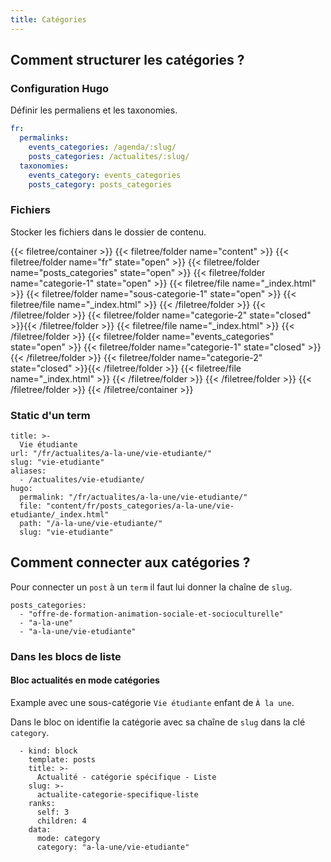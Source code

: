 ```yaml
---
title: Catégories
---
```


## Comment structurer les catégories ?

### Configuration Hugo

Définir les permaliens et les taxonomies.

```yaml {filename="config/_default/languages.yaml"}
fr:
  permalinks:
    events_categories: /agenda/:slug/
    posts_categories: /actualites/:slug/
  taxonomies:
    events_category: events_categories
    posts_category: posts_categories
```

### Fichiers

Stocker les fichiers dans le dossier de contenu.

{{< filetree/container >}}
  {{< filetree/folder name="content" >}}
    {{< filetree/folder name="fr" state="open" >}}
      {{< filetree/folder name="posts_categories" state="open" >}}
        {{< filetree/folder name="categorie-1" state="open" >}}
          {{< filetree/file name="_index.html" >}}
          {{< filetree/folder name="sous-categorie-1" state="open" >}}
            {{< filetree/file name="_index.html" >}}
          {{< /filetree/folder >}}
        {{< /filetree/folder >}}
        {{< filetree/folder name="categorie-2" state="closed" >}}{{< /filetree/folder >}}
        {{< filetree/file name="_index.html" >}}
      {{< /filetree/folder >}}
      {{< filetree/folder name="events_categories" state="open" >}}
        {{< filetree/folder name="categorie-1" state="closed" >}}{{< /filetree/folder >}}
        {{< filetree/folder name="categorie-2" state="closed" >}}{{< /filetree/folder >}}
        {{< filetree/file name="_index.html" >}}
      {{< /filetree/folder >}}
    {{< /filetree/folder >}}
  {{< /filetree/folder >}}
{{< /filetree/container >}}

### Static d'un term

```
title: >-
  Vie étudiante
url: "/fr/actualites/a-la-une/vie-etudiante/"
slug: "vie-etudiante"
aliases:
  - /actualites/vie-etudiante/
hugo:
  permalink: "/fr/actualites/a-la-une/vie-etudiante/"
  file: "content/fr/posts_categories/a-la-une/vie-etudiante/_index.html"
  path: "/a-la-une/vie-etudiante/"
  slug: "vie-etudiante"
```


## Comment connecter aux catégories ?

Pour connecter un `post` à un `term` il faut lui donner la chaîne de `slug`.

```
posts_categories:
  - "offre-de-formation-animation-sociale-et-socioculturelle"
  - "a-la-une"
  - "a-la-une/vie-etudiante"
```

### Dans les blocs de liste

#### Bloc actualités en mode catégories

Example avec une sous-catégorie `Vie étudiante` enfant de `À la une`.

Dans le bloc on identifie la catégorie avec sa chaîne de `slug` dans la clé `category`.

```
  - kind: block
    template: posts
    title: >-
      Actualité - catégorie spécifique - Liste
    slug: >-
      actualite-categorie-specifique-liste
    ranks:
      self: 3
      children: 4
    data:
      mode: category
      category: "a-la-une/vie-etudiante"
```
